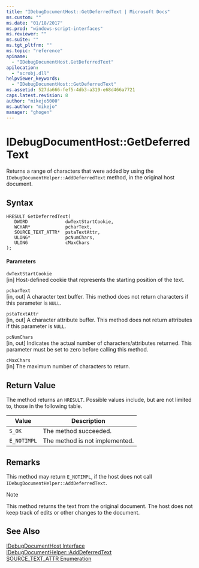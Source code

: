 ```yaml
---
title: "IDebugDocumentHost::GetDeferredText | Microsoft Docs"
ms.custom: ""
ms.date: "01/18/2017"
ms.prod: "windows-script-interfaces"
ms.reviewer: ""
ms.suite: ""
ms.tgt_pltfrm: ""
ms.topic: "reference"
apiname: 
  - "IDebugDocumentHost.GetDeferredText"
apilocation: 
  - "scrobj.dll"
helpviewer_keywords: 
  - "IDebugDocumentHost::GetDeferredText"
ms.assetid: 527da666-fef5-4db3-a319-e68d466a7721
caps.latest.revision: 8
author: "mikejo5000"
ms.author: "mikejo"
manager: "ghogen"
---
```

# IDebugDocumentHost::GetDeferredText
Returns a range of characters that were added by using the `IDebugDocumentHelper::AddDeferredText` method, in the original host document.  
  
## Syntax  
  
```  
HRESULT GetDeferredText(  
   DWORD              dwTextStartCookie,  
   WCHAR*             pcharText,  
   SOURCE_TEXT_ATTR*  pstaTextAttr,  
   ULONG*             pcNumChars,  
   ULONG              cMaxChars  
);  
```  
  
#### Parameters  
 `dwTextStartCookie`  
 [in] Host-defined cookie that represents the starting position of the text.  
  
 `pcharText`  
 [in, out] A character text buffer. This method does not return characters if this parameter is `NULL`.  
  
 `pstaTextAttr`  
 [in, out] A character attribute buffer. This method does not return attributes if this parameter is `NULL`.  
  
 `pcNumChars`  
 [in, out] Indicates the actual number of characters/attributes returned. This parameter must be set to zero before calling this method.  
  
 `cMaxChars`  
 [in] The maximum number of characters to return.  
  
## Return Value  
 The method returns an `HRESULT`. Possible values include, but are not limited to, those in the following table.  
  
|Value|Description|  
|-----------|-----------------|  
|`S_OK`|The method succeeded.|  
|`E_NOTIMPL`|The method is not implemented.|  
  
## Remarks  
 This method may return `E_NOTIMPL`, if the host does not call `IDebugDocumentHelper::AddDeferredText`.  
  
> [!NOTE]
>  This method returns the text from the original document. The host does not keep track of edits or other changes to the document.  
  
## See Also  
 [IDebugDocumentHost Interface](../../winscript/reference/idebugdocumenthost-interface.md)   
 [IDebugDocumentHelper::AddDeferredText](../../winscript/reference/idebugdocumenthelper-adddeferredtext.md)   
 [SOURCE_TEXT_ATTR Enumeration](../../winscript/reference/source-text-attr-enumeration.md)